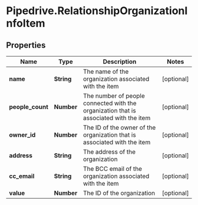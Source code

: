 # Pipedrive.RelationshipOrganizationInfoItem

## Properties

Name | Type | Description | Notes
------------ | ------------- | ------------- | -------------
**name** | **String** | The name of the organization associated with the item | [optional] 
**people_count** | **Number** | The number of people connected with the organization that is associated with the item | [optional] 
**owner_id** | **Number** | The ID of the owner of the organization that is associated with the item | [optional] 
**address** | **String** | The address of the organization | [optional] 
**cc_email** | **String** | The BCC email of the organization associated with the item | [optional] 
**value** | **Number** | The ID of the organization | [optional] 



